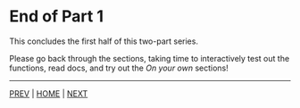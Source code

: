 # End of Part 1

This concludes the first half of this two-part series.

Please go back through the sections, taking time to interactively test
out the functions, read docs, and try out the *On your own* sections!

---
[PREV](B.md) | [HOME](/README.md) | [NEXT](/05_merging_data/README.md)